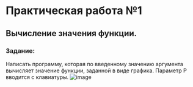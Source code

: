 # Практическая работа №1
## Вычисление значения функции. 
### Задание: 
Написать программу, которая по введенному значению аргумента вычисляет значение функции, заданной в виде графика. Параметр Р вводится с клавиатуры.
![image](https://github.com/Artem62512/Lab1/assets/144590995/842c2f88-8a7b-4ffb-87b8-d0ce97e02a67)

 
